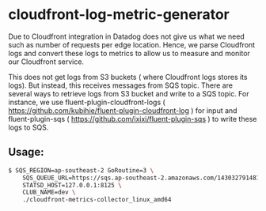 cloudfront-log-metric-generator
===============================

Due to Cloudfront integration in Datadog does not give us what we need such as
number of requests per edge location. Hence, we parse Cloudfront logs and
convert these logs to metrics to allow us to measure and monitor our Cloudfront
service.

This does not get logs from S3 buckets ( where Cloudfront logs stores its logs).
But instead, this receives messages from SQS topic. There are several ways to
retrieve logs from S3 bucket and write to a SQS topic. For instance, we use
fluent-plugin-cloudfront-logs ( https://github.com/kubihie/fluent-plugin-cloudfront-log )
for input and fluent-plugin-sqs ( https://github.com/ixixi/fluent-plugin-sqs ) to
write these logs to SQS.

Usage:
------

```bash
$ SQS_REGION=ap-southeast-2 GoRoutine=3 \
    SQS_QUEUE_URL=https://sqs.ap-southeast-2.amazonaws.com/143032791481/testqueue \
    STATSD_HOST=127.0.0.1:8125 \
    CLUB_NAME=dev \
    ./cloudfront-metrics-collector_linux_amd64
```